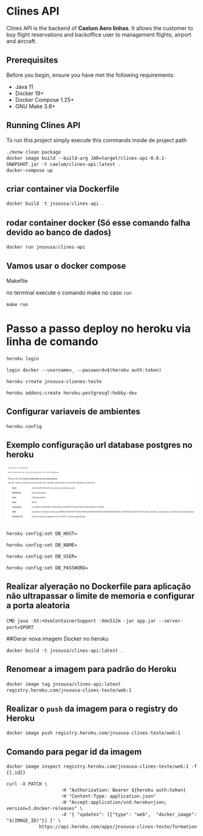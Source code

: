 # Clines API

Clines API is the backend of **Caelum Aero linhas**. It allows the customer to buy flight reservations and 
backoffice user to management flights, airport and aircraft.


## Prerequisites
Before you begin, ensure you have met the following requirements:

* Java 11 
* Docker 19+
* Docker Compose 1.25+
* GNU Make 3.8+ 

## Running Clines API

To run this project simply execute this commands inside de project path

```shell script
./mvnw clean package
docker image build --build-arg JAR=target/clines-api-0.0.1-SNAPSHOT.jar -t caelum/clines-api:latest .
docker-compose up
```
## criar container via Dockerfile
```java
docker build -t jnsousa/clines-api .
```

## rodar container docker (Só esse comando falha devido ao banco de dados)
```java
docker run jnsousa/clines-api
```

## Vamos usar o docker compose

Makefile

no terminal execute o comando make <nome da tarefa> no caso `run`
```
make run
```

# Passo a passo deploy no heroku via linha de comando

```
heroku login
```
```
login docker --username=_ --password=$(heroku auth:token)
```
```
heroku create jnsousa-clienes-teste
```
```
heroku addons:create heroku-postgresql:hobby-dev
```
## Configurar variaveis de ambientes
```
heroku config
```
## Exemplo configuração url database postgres no heroku
![database](database.png)
```
heroku config:set DB_HOST=
```
```
heroku config:set DB_NAME=
```
```
heroku config:set DB_USER=
```
```
heroku config:set DB_PASSWORD=
```

## Realizar alyeração no Dockerfile para aplicação não ultrapassar o limite de memoria e configurar a porta aleatoria

`CMD java -XX:+UseContainerSupport -Xmx512m -jar app.jar --server-port=$PORT`

##Gerar nova imagem Docker no heroku

```
docker build -t jnsousa/clines-api:latest .
```

## Renomear a imagem para padrão do Heroku
```
docker image tag jnsousa/clines-api:latest registry.heroku.com/jnsousa-clines-teste/web:1
```

## Realizar o `push` da imagem para o registry do Heroku
```
docker image push registry.heroku.com/jnsousa-clines-teste/web:1
```
## Comando para pegar id da imagem
```
docker image inspect registry.heroku.com/jnsousa-clines-teste/web:1 -f {{.id}}
```
```
curl -X PATCH \
                    -H "Authorization: Bearer ${heroku auth:token}
                    -H "Content-Type: application.json"
                    -H "Accept:application/vnd.heroku+json; version=3.docker-releases" \
                    -d '{ "updates": [{"type": "web",  "docker_image": "$(IMAGE_ID)"}] }' \
			https://api.heroku.com/apps/jnsousa-clines-teste/formation
```

